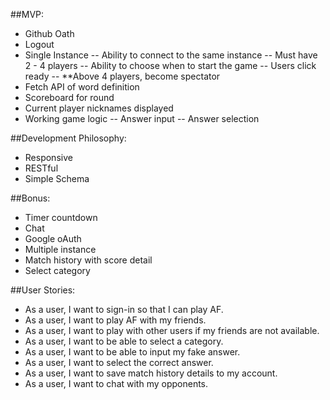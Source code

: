 
##MVP:
- Github Oath
- Logout
- Single Instance
-- Ability to connect to the same instance
-- Must have 2 - 4 players
-- Ability to choose when to start the game
-- Users click ready
-- **Above 4 players, become spectator
- Fetch API of word definition
- Scoreboard for round
- Current player nicknames displayed
- Working game logic 
-- Answer input 
-- Answer selection

##Development Philosophy: 
- Responsive 
- RESTful
- Simple Schema

##Bonus:
- Timer countdown
- Chat
- Google oAuth
- Multiple instance
- Match history with score detail
- Select category

##User Stories:

- As a user, I want to sign-in so that I can play AF.
- As a user, I want to play AF with my friends.
- As a user, I want to play with other users if my friends are not available.
- As a user, I want to be able to select a category.
- As a user, I want to be able to input my fake answer.
- As a user, I want to select the correct answer.
- As a user, I want to save match history details to my account.
- As a user, I want to chat with my opponents.
